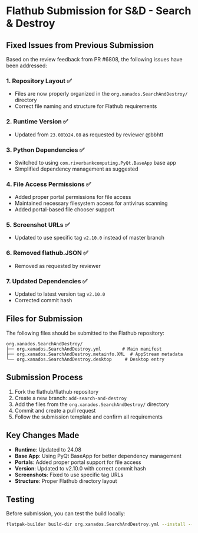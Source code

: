 # Flathub Submission for S&D - Search & Destroy

## Fixed Issues from Previous Submission

Based on the review feedback from PR #6808, the following issues have been addressed:

### 1. Repository Layout ✅

- Files are now properly organized in the `org.xanados.SearchAndDestroy/` directory
- Correct file naming and structure for Flathub requirements

### 2. Runtime Version ✅

- Updated from `23.08`to`24.08` as requested by reviewer @bbhtt

### 3. Python Dependencies ✅

- Switched to using `com.riverbankcomputing.PyQt.BaseApp` base app
- Simplified dependency management as suggested

### 4. File Access Permissions ✅

- Added proper portal permissions for file access
- Maintained necessary filesystem access for antivirus scanning
- Added portal-based file chooser support

### 5. Screenshot URLs ✅

- Updated to use specific tag `v2.10.0` instead of master branch

### 6. Removed flathub.JSON ✅

- Removed as requested by reviewer

### 7. Updated Dependencies ✅

- Updated to latest version tag `v2.10.0`
- Corrected commit hash

## Files for Submission

The following files should be submitted to the Flathub repository:

```text
org.xanados.SearchAndDestroy/
├── org.xanados.SearchAndDestroy.yml        # Main manifest
├── org.xanados.SearchAndDestroy.metainfo.XML  # AppStream metadata
└── org.xanados.SearchAndDestroy.desktop     # Desktop entry
```

## Submission Process

1. Fork the flathub/flathub repository
2. Create a new branch: `add-search-and-destroy`
3. Add the files from the `org.xanados.SearchAndDestroy/` directory
4. Commit and create a pull request
5. Follow the submission template and confirm all requirements

## Key Changes Made

- **Runtime**: Updated to 24.08
- **Base App**: Using PyQt BaseApp for better dependency management
- **Portals**: Added proper portal support for file access
- **Version**: Updated to v2.10.0 with correct commit hash
- **Screenshots**: Fixed to use specific tag URLs
- **Structure**: Proper Flathub directory layout

## Testing

Before submission, you can test the build locally:

```bash
flatpak-builder build-dir org.xanados.SearchAndDestroy.yml --install --user --force-clean
```
